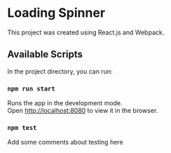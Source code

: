 # Loading Spinner

This project was created using React.js and Webpack.

## Available Scripts

In the project directory, you can run:

### `npm run start`

Runs the app in the development mode.\
Open [http://localhost:8080](http://localhost:8080) to view it in the browser.

### `npm test`

Add some comments about testing here
